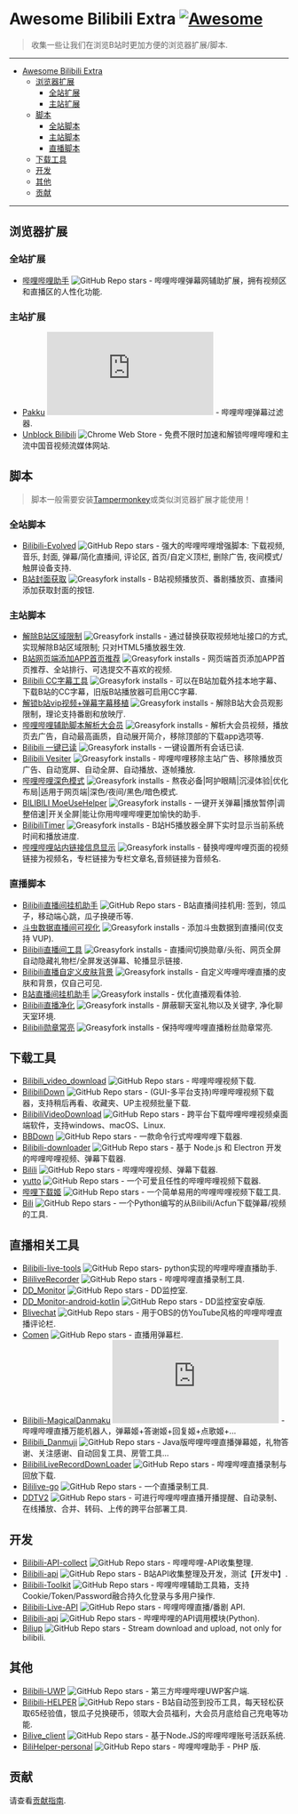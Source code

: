 # Awesome Bilibili Extra [![Awesome](https://awesome.re/badge.svg)](https://github.com/HCLonely/awesome-bilibili-extra)

> 收集一些让我们在浏览B站时更加方便的浏览器扩展/脚本.

---

- [Awesome Bilibili Extra](#awesome-bilibili-extra-)
  - [浏览器扩展](#浏览器扩展)
    - [全站扩展](#全站扩展)
    - [主站扩展](#主站扩展)
  - [脚本](#脚本)
    - [全站脚本](#全站脚本)
    - [主站脚本](#主站脚本)
    - [直播脚本](#直播脚本)
  - [下载工具](#下载工具)
  - [开发](#开发)
  - [其他](#其他)
  - [贡献](#贡献)

---

## 浏览器扩展

### 全站扩展

- [哔哩哔哩助手](https://github.com/bilibili-helper/bilibili-helper-o) ![GitHub Repo stars](https://img.shields.io/github/stars/bilibili-helper/bilibili-helper-o) - 哔哩哔哩弹幕网辅助扩展，拥有视频区和直播区的人性化功能.

### 主站扩展

- [Pakku](https://github.com/xmcp/pakku.js) ![GitHub Repo stars](https://img.shields.io/github/stars/xmcp/pakku.js) - 哔哩哔哩弹幕过滤器.
- [Unblock Bilibili](https://unblockbilibili.app/) ![Chrome Web Store](https://img.shields.io/chrome-web-store/users/bdlcnpceagnkjnjlbbbcepohejbheilk) - 免费不限时加速和解锁哔哩哔哩和主流中国音视频流媒体网站.

## 脚本

> 脚本一般需要安装[Tampermonkey](https://www.tampermonkey.net/)或类似浏览器扩展才能使用！

### 全站脚本

- [Bilibili-Evolved](https://github.com/the1812/Bilibili-Evolved) ![GitHub Repo stars](https://img.shields.io/github/stars/the1812/Bilibili-Evolved) - 强大的哔哩哔哩增强脚本: 下载视频, 音乐, 封面, 弹幕/简化直播间, 评论区, 首页/自定义顶栏, 删除广告, 夜间模式/触屏设备支持.
- [B站封面获取](https://greasyfork.org/zh-CN/scripts/395575) ![Greasyfork installs](https://palerock.cn/node-service/images/greasyfork/stats/total-installs/395575) - B站视频播放页、番剧播放页、直播间添加获取封面的按钮.

### 主站脚本

- [解除B站区域限制](https://greasyfork.org/zh-CN/scripts/25718) ![Greasyfork installs](https://palerock.cn/node-service/images/greasyfork/stats/total-installs/25718) - 通过替换获取视频地址接口的方式, 实现解除B站区域限制; 只对HTML5播放器生效.
- [B站网页端添加APP首页推荐](https://greasyfork.org/zh-CN/scripts/368446) ![Greasyfork installs](https://palerock.cn/node-service/images/greasyfork/stats/total-installs/368446) - 网页端首页添加APP首页推荐、全站排行、可选提交不喜欢的视频.
- [Bilibili CC字幕工具](https://greasyfork.org/zh-CN/scripts/378513) ![Greasyfork installs](https://palerock.cn/node-service/images/greasyfork/stats/total-installs/378513) - 可以在B站加载外挂本地字幕、下载B站的CC字幕，旧版B站播放器可启用CC字幕.
- [解锁b站vip视频+弹幕字幕移植](https://greasyfork.org/zh-CN/scripts/428746) ![Greasyfork installs](https://palerock.cn/node-service/images/greasyfork/stats/total-installs/428746) - 解除B站大会员观影限制，理论支持番剧和放映厅.
- [哔哩哔哩辅助脚本解析大会员](https://greasyfork.org/zh-CN/scripts/428342) ![Greasyfork installs](https://palerock.cn/node-service/images/greasyfork/stats/total-installs/428342) - 解析大会员视频，播放页去广告，自动最高画质，自动展开简介，移除顶部的下载app选项等.
- [Bilibili 一键已读](https://greasyfork.org/zh-CN/scripts/429152) ![Greasyfork installs](https://palerock.cn/node-service/images/greasyfork/stats/total-installs/429152) - 一键设置所有会话已读.
- [Bilibili Vesiter](https://greasyfork.org/zh-CN/scripts/425696) ![Greasyfork installs](https://palerock.cn/node-service/images/greasyfork/stats/total-installs/425696) - 哔哩哔哩移除主站广告、移除播放页广告、自动宽屏、自动全屏、自动播放、逐帧播放.
- [哔哩哔哩深色模式](https://greasyfork.org/zh-CN/scripts/428222) ![Greasyfork installs](https://palerock.cn/node-service/images/greasyfork/stats/total-installs/428222) - 熬夜必备|呵护眼睛|沉浸体验|优化布局|适用于网页端|深色/夜间/黑色/暗色模式.
- [BILIBILI MoeUseHelper](https://greasyfork.org/zh-CN/scripts/408526) ![Greasyfork installs](https://palerock.cn/node-service/images/greasyfork/stats/total-installs/408526) - 一键开关弹幕|播放暂停|调整倍速|开关全屏|能让你用哔哩哔哩更加愉快的助手.
- [BilibiliTimer](https://greasyfork.org/zh-CN/scripts/30367) ![Greasyfork installs](https://palerock.cn/node-service/images/greasyfork/stats/total-installs/30367) - B站H5播放器全屏下实时显示当前系统时间和播放进度.
- [哔哩哔哩站内链接信息显示](https://greasyfork.org/zh-CN/scripts/398500) ![Greasyfork installs](https://palerock.cn/node-service/images/greasyfork/stats/total-installs/398500) - 替换哔哩哔哩页面的视频链接为视频名，专栏链接为专栏文章名,音频链接为音频名.

### 直播脚本

- [Bilibili直播间挂机助手](https://github.com/SeaLoong/BLRHH) ![GitHub Repo stars](https://img.shields.io/github/stars/SeaLoong/BLRHH) - B站直播间挂机用: 签到，领瓜子，移动端心跳，瓜子换硬币等.
- [斗虫数据直播间可视化](https://greasyfork.org/zh-CN/scripts/416768) ![Greasyfork installs](https://palerock.cn/node-service/images/greasyfork/stats/total-installs/416768) - 添加斗虫数据到直播间(仅支持 VUP).
- [Bilibili直播间工具](https://greasyfork.org/zh-CN/scripts/368635) ![Greasyfork installs](https://palerock.cn/node-service/images/greasyfork/stats/total-installs/368635) - 直播间切换勋章/头衔、网页全屏自动隐藏礼物栏/全屏发送弹幕、轮播显示链接.
- [Bilibili直播自定义皮肤背景](https://greasyfork.org/zh-CN/scripts/387120) ![Greasyfork installs](https://palerock.cn/node-service/images/greasyfork/stats/total-installs/387120) - 自定义哔哩哔哩直播的皮肤和背景，仅自己可见.
- [B站直播间挂机助手](https://greasyfork.org/zh-CN/scripts/406048) ![Greasyfork installs](https://palerock.cn/node-service/images/greasyfork/stats/total-installs/406048) - 优化直播观看体验.
- [Bilibili直播净化](https://greasyfork.org/zh-CN/scripts/21416) ![Greasyfork installs](https://palerock.cn/node-service/images/greasyfork/stats/total-installs/21416) - 屏蔽聊天室礼物以及关键字, 净化聊天室环境.
- [Bilibili勋章常亮](https://greasyfork.org/zh-CN/scripts/429846) ![Greasyfork installs](https://palerock.cn/node-service/images/greasyfork/stats/total-installs/429846) - 保持哔哩哔哩直播粉丝勋章常亮.

## 下载工具

- [Bilibili_video_download](https://github.com/Henryhaohao/Bilibili_video_download) ![GitHub Repo stars](https://img.shields.io/github/stars/Henryhaohao/Bilibili_video_download) - 哔哩哔哩视频下载.
- [BilibiliDown](https://github.com/nICEnnnnnnnLee/BilibiliDown) ![GitHub Repo stars](https://img.shields.io/github/stars/nICEnnnnnnnLee/BilibiliDown) - (GUI-多平台支持)哔哩哔哩视频下载器，支持稍后再看、收藏夹、UP主视频批量下载.
- [BilibiliVideoDownload](https://github.com/blogwy/BilibiliVideoDownload) ![GitHub Repo stars](https://img.shields.io/github/stars/blogwy/BilibiliVideoDownload) - 跨平台下载哔哩哔哩视频桌面端软件，支持windows、macOS、Linux.
- [BBDown](https://github.com/nilaoda/BBDown) ![GitHub Repo stars](https://img.shields.io/github/stars/nilaoda/BBDown) - 一款命令行式哔哩哔哩下载器.
- [Bilibili-downloader](https://github.com/stevenjoezhang/bilibili-downloader) ![GitHub Repo stars](https://img.shields.io/github/stars/stevenjoezhang/bilibili-downloader) - 基于 Node.js 和 Electron 开发的哔哩哔哩视频、弹幕下载器.
- [Bilili](https://github.com/SigureMo/bilili) ![GitHub Repo stars](https://img.shields.io/github/stars/SigureMo/bilili) - 哔哩哔哩视频、弹幕下载器.
- [yutto](https://github.com/SigureMo/yutto) ![GitHub Repo stars](https://img.shields.io/github/stars/SigureMo/yutto) - 一个可爱且任性的哔哩哔哩视频下载器.
- [哔哩下载姬](https://github.com/leiurayer/downkyi) ![GitHub Repo stars](https://img.shields.io/github/stars/leiurayer/downkyi) - 一个简单易用的哔哩哔哩视频下载工具.
- [Bili](https://github.com/lifegpc/bili) ![GitHub Repo stars](https://img.shields.io/github/stars/lifegpc/bili) - 一个Python编写的从Bilibili/Acfun下载弹幕/视频的工具.

## 直播相关工具

- [Bilibili-live-tools](https://github.com/Dawnnnnnn/bilibili-live-tools) ![GitHub Repo stars](https://img.shields.io/github/stars/Dawnnnnnn/bilibili-live-tools)- python实现的哔哩哔哩直播助手.
- [BililiveRecorder](https://github.com/Bililive/BililiveRecorder) ![GitHub Repo stars](https://img.shields.io/github/stars/Bililive/BililiveRecorder) - 哔哩哔哩直播录制工具.
- [DD_Monitor](https://github.com/zhimingshenjun/DD_Monitor) ![GitHub Repo stars](https://img.shields.io/github/stars/zhimingshenjun/DD_Monitor) - DD监控室.
- [DD_Monitor-android-kotlin](https://github.com/congHu/DD_Monitor-android-kotlin) ![GitHub Repo stars](https://img.shields.io/github/stars/congHu/DD_Monitor-android-kotlin) - DD监控室安卓版.
- [Blivechat](https://github.com/xfgryujk/blivechat) ![GitHub Repo stars](https://img.shields.io/github/stars/xfgryujk/blivechat) - 用于OBS的仿YouTube风格的哔哩哔哩直播评论栏.
- [Comen](https://github.com/3Shain/Comen) ![GitHub Repo stars](https://img.shields.io/github/stars/3Shain/Comen) - 直播用弹幕栏.
- [Bilibili-MagicalDanmaku](https://github.com/iwxyi/Bilibili-MagicalDanmaku) ![GitHub Repo stars](https://img.shields.io/github/stars/xmcp/pakku.js) - 哔哩哔哩直播万能机器人，弹幕姬+答谢姬+回复姬+点歌姬+...
- [Bilibili_Danmuji](https://github.com/BanqiJane/Bilibili_Danmuji) ![GitHub Repo stars](https://img.shields.io/github/stars/BanqiJane/Bilibili_Danmuji) - Java版哔哩哔哩直播弹幕姬，礼物答谢、关注感谢、自动回复工具、房管工具...
- [BilibiliLiveRecordDownLoader](https://github.com/HMBSbige/BilibiliLiveRecordDownLoader) ![GitHub Repo stars](https://img.shields.io/github/stars/HMBSbige/BilibiliLiveRecordDownLoader) - 哔哩哔哩直播录制与回放下载.
- [Bililive-go](https://github.com/hr3lxphr6j/bililive-go) ![GitHub Repo stars](https://img.shields.io/github/stars/hr3lxphr6j/bililive-go) - 一个直播录制工具.
- [DDTV2](https://github.com/CHKZL/DDTV2) ![GitHub Repo stars](https://img.shields.io/github/stars/CHKZL/DDTV2) - 可进行哔哩哔哩直播开播提醒、自动录制、在线播放、合并、转码、上传的跨平台部署工具.

## 开发

- [Bilibili-API-collect](https://github.com/SocialSisterYi/bilibili-API-collect) ![GitHub Repo stars](https://img.shields.io/github/stars/SocialSisterYi/bilibili-API-collect) - 哔哩哔哩-API收集整理.
- [Bilibili-api](https://github.com/Vespa314/bilibili-api) ![GitHub Repo stars](https://img.shields.io/github/stars/Vespa314/bilibili-api) - B站API收集整理及开发，测试【开发中】.
- [Bilibili-Toolkit](https://github.com/Hsury/Bilibili-Toolkit) ![GitHub Repo stars](https://img.shields.io/github/stars/Hsury/Bilibili-Toolkit) - 哔哩哔哩辅助工具箱，支持Cookie/Token/Password融合持久化登录与多用户操作.
- [Bilibili-Live-API](https://github.com/lovelyyoshino/Bilibili-Live-API) ![GitHub Repo stars](https://img.shields.io/github/stars/lovelyyoshino/Bilibili-Live-API) - 哔哩哔哩直播/番剧 API.
- [Bilibili-api](https://github.com/MoyuScript/bilibili-api) ![GitHub Repo stars](https://img.shields.io/github/stars/MoyuScript/bilibili-api) - 哔哩哔哩的API调用模块(Python).
- [Biliup](https://github.com/ForgQi/biliup) ![GitHub Repo stars](https://img.shields.io/github/stars/ForgQi/biliup) - Stream download and upload, not only for bilibili.

## 其他

- [Bilibili-UWP](https://github.com/Richasy/BiliBili-UWP) ![GitHub Repo stars](https://img.shields.io/github/stars/Richasy/BiliBili-UWP) - 第三方哔哩哔哩UWP客户端.
- [Bilibili-HELPER](https://github.com/JunzhouLiu/BILIBILI-HELPER) ![GitHub Repo stars](https://img.shields.io/github/stars/JunzhouLiu/BILIBILI-HELPER) - B站自动签到投币工具，每天轻松获取65经验值，银瓜子兑换硬币，领取大会员福利，大会员月底给自己充电等功能.
- [Bilive_client](https://github.com/bilive/bilive_client) ![GitHub Repo stars](https://img.shields.io/github/stars/bilive/bilive_client) - 基于Node.JS的哔哩哔哩账号活跃系统.
- [BiliHelper-personal](https://github.com/lkeme/BiliHelper-personal) ![GitHub Repo stars](https://img.shields.io/github/stars/lkeme/BiliHelper-personal) - 哔哩哔哩助手 - PHP 版.

## 贡献

请查看[贡献指南](https://github.com/HCLonely/awesome-bilibili-extra/blob/master/CONTRIBUTING.md).

